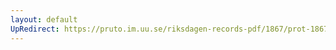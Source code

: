 ```yaml
---
layout: default
UpRedirect: https://pruto.im.uu.se/riksdagen-records-pdf/1867/prot-1867--ak--406/prot-1867--ak--406_019.pdf
---
```

